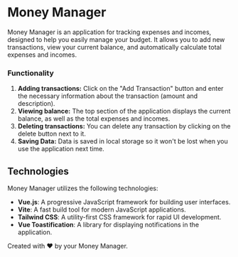 # Money Manager

Money Manager is an application for tracking expenses and incomes, designed to help you easily manage your budget. It allows you to add new transactions, view your current balance, and automatically calculate total expenses and incomes.

### Functionality

1. **Adding transactions:** Click on the "Add Transaction" button and enter the necessary information about the transaction (amount and description).
2. **Viewing balance:** The top section of the application displays the current balance, as well as the total expenses and incomes.
3. **Deleting transactions:** You can delete any transaction by clicking on the delete button next to it.
4. **Saving Data:** Data is saved in local storage so it won't be lost when you use the application next time.

## Technologies

Money Manager utilizes the following technologies:

- **Vue.js**: A progressive JavaScript framework for building user interfaces.
- **Vite**: A fast build tool for modern JavaScript applications.
- **Tailwind CSS**: A utility-first CSS framework for rapid UI development.
- **Vue Toastification**: A library for displaying notifications in the application.

Created with ❤️ by your Money Manager.